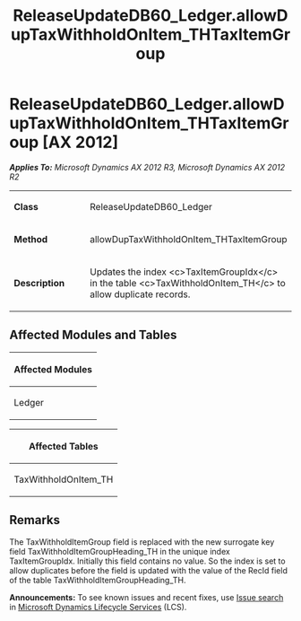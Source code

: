 ﻿---
title: ReleaseUpdateDB60_Ledger.allowDupTaxWithholdOnItem_THTaxItemGroup
TOCTitle: ReleaseUpdateDB60_Ledger.allowDupTaxWithholdOnItem_THTaxItemGroup
ms:assetid: 0d7c8512-3f4d-857d-70e8-48134bd0bef3
ms:mtpsurl: https://msdn.microsoft.com/en-us/library/JJ735714(v=AX.60)
ms:contentKeyID: 49706620
ms.date: 05/18/2015
mtps_version: v=AX.60
---

# ReleaseUpdateDB60\_Ledger.allowDupTaxWithholdOnItem\_THTaxItemGroup [AX 2012]


_**Applies To:** Microsoft Dynamics AX 2012 R3, Microsoft Dynamics AX 2012 R2_

<table>
<colgroup>
<col style="width: 50%" />
<col style="width: 50%" />
</colgroup>
<tbody>
<tr class="odd">
<td><p><strong>Class</strong></p></td>
<td><p>ReleaseUpdateDB60_Ledger</p></td>
</tr>
<tr class="even">
<td><p><strong>Method</strong></p></td>
<td><p>allowDupTaxWithholdOnItem_THTaxItemGroup</p></td>
</tr>
<tr class="odd">
<td><p><strong>Description</strong></p></td>
<td><p>Updates the index &lt;c&gt;TaxItemGroupIdx&lt;/c&gt; in the table &lt;c&gt;TaxWithholdOnItem_TH&lt;/c&gt; to allow duplicate records.</p></td>
</tr>
</tbody>
</table>


## Affected Modules and Tables

<table>
<colgroup>
<col style="width: 100%" />
</colgroup>
<thead>
<tr class="header">
<th><p>Affected Modules</p></th>
</tr>
</thead>
<tbody>
<tr class="odd">
<td><p>Ledger</p></td>
</tr>
</tbody>
</table>


<table>
<colgroup>
<col style="width: 100%" />
</colgroup>
<thead>
<tr class="header">
<th><p>Affected Tables</p></th>
</tr>
</thead>
<tbody>
<tr class="odd">
<td><p>TaxWithholdOnItem_TH</p></td>
</tr>
</tbody>
</table>


## Remarks

The TaxWithholdItemGroup field is replaced with the new surrogate key field TaxWithholdItemGroupHeading\_TH in the unique index TaxItemGroupIdx. Initially this field contains no value. So the index is set to allow duplicates before the field is updated with the value of the RecId field of the table TaxWithholdItemGroupHeading\_TH.

  
**Announcements:** To see known issues and recent fixes, use [Issue search](http://go.microsoft.com/fwlink/?linkid=389258) in [Microsoft Dynamics Lifecycle Services](http://go.microsoft.com/fwlink/?linkid=306505) (LCS).

